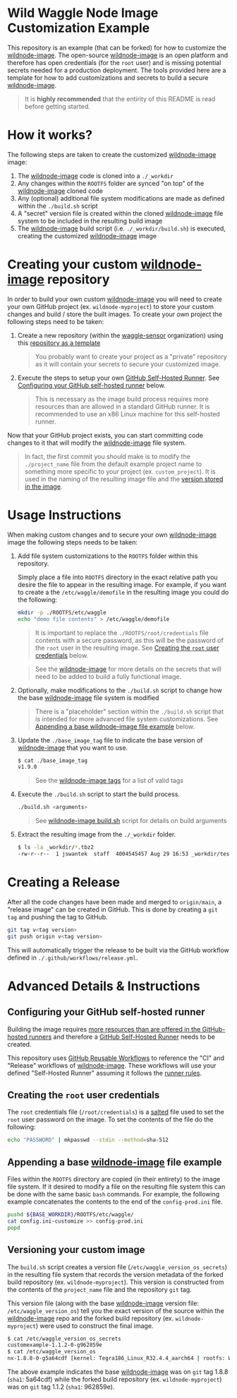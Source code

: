 # Wild Waggle Node Image Customization Example

This repository is an example (that can be forked) for how to customize the [wildnode-image](https://github.com/waggle-sensor/wildnode-image). The open-source [wildnode-image](https://github.com/waggle-sensor/wildnode-image) is an open platform and therefore has open credentials (for the `root` user) and is missing potential secrets needed for a production deployment. The tools provided here are a template for how to add customizations and secrets to build a secure [wildnode-image](https://github.com/waggle-sensor/wildnode-image).

> It is **highly recommended** that the entirity of this README is read before getting started.

# How it works?

The following steps are taken to create the customized [wildnode-image](https://github.com/waggle-sensor/wildnode-image) image:

1. The [wildnode-image](https://github.com/waggle-sensor/wildnode-image) code is cloned into a `./_workdir`
2. Any changes within the `ROOTFS` folder are synced "on top" of the [wildnode-image](https://github.com/waggle-sensor/wildnode-image) cloned code
3. Any (optional) additional file system modifications are made as defined within the `./build.sh` script
4. A "secret" version file is created within the cloned [wildnode-image](https://github.com/waggle-sensor/wildnode-image) file system to be included in the resulting build image
5. The [wildnode-image](https://github.com/waggle-sensor/wildnode-image) build script (i.e. `./_workdir/build.sh`) is executed, creating the customized [wildnode-image](https://github.com/waggle-sensor/wildnode-image) image

# Creating your custom [wildnode-image](https://github.com/waggle-sensor/wildnode-image) repository

In order to build your own custom [wildnode-image](https://github.com/waggle-sensor/wildnode-image) you will need to create your own GitHub project (ex. `wildnode-myproject`) to store your custom changes and build / store the built images. To create your own project the following steps need to be taken:

1. Create a new repository (within the [waggle-sensor](https://github.com/waggle-sensor) organization) using this [repository as a template](https://github.com/waggle-sensor/wildnode-customize-example/generate)

    > You probably want to create your project as a "private" repository as it will contain your secrets to secure your customized image.

2. Execute the steps to setup your own [GitHub Self-Hosted Runner](https://docs.github.com/en/actions/hosting-your-own-runners/about-self-hosted-runners). See [Configuring your GitHub self-hosted runner](#configuring-your-github-self-hosted-runner) below.

    > This is necessary as the image build process requires more resources than are allowed in a standard GitHub runner. It is recommended to use an x86 Linux machine for this self-hosted runner.

Now that your GitHub project exists, you can start committing code changes to it that will modify the [wildnode-image](https://github.com/waggle-sensor/wildnode-image) file system.

> In fact, the first commit you should make is to modify the `./project_name` file from the default example project name to something more specific to your project (ex. `custom_project`). It is used in the naming of the resulting image file and the [version stored in the image](#versioning-your-custom-image).

# Usage Instructions

When making custom changes and to secure your own [wildnode-image](https://github.com/waggle-sensor/wildnode-image) image the following steps needs to be taken:

1. Add file system customizations to the `ROOTFS` folder within this repository.

    Simply place a file into `ROOTFS` directory in the exact relative path you desire the file to appear in the resulting image. For example, if you want to create a the `/etc/waggle/demofile` in the resulting image you could do the following:

    ```bash
    mkdir -p ./ROOTFS/etc/waggle
    echo "demo file contents" > /etc/waggle/demofile
    ```

    > It is important to replace the `./ROOTFS/root/credentials` file contents with a secure password, as this will be the password of the `root` user in the resulting image. See [Creating the `root` user credentials](#creating-the-root-user-credentials) below.

    > See the [wildnode-image](https://github.com/waggle-sensor/wildnode-image) for more details on the secrets that will need to be added to build a fully functional image.

2. Optionally, make modifications to the `./build.sh` script to change how the base [wildnode-image](https://github.com/waggle-sensor/wildnode-image) file system is modified

    > There is a "placeholder" section within the `./build.sh` script that is intended for more advanced file system customizations. See [Appending a base wildnode-image file example](#appending-a-base-wildnode-image-file-example) below.

3. Update the `./base_image_tag` file to indicate the base version of [wildnode-image](https://github.com/waggle-sensor/wildnode-image) that you want to use.

    ```bash
    $ cat ./base_image_tag
    v1.9.0
    ```

    > See the [wildnode-image tags](https://github.com/waggle-sensor/wildnode-image/tags) for a list of valid tags

4. Execute the `./build.sh` script to start the build process.

    ```bash
    ./build.sh <arguments>
    ```

    > See [wildnode-image build.sh](https://github.com/waggle-sensor/wildnode-image/blob/main/build.sh) script for details on build arguments

5. Extract the resulting image from the `./_workdir` folder.

    ```bash
    $ ls -la _workdir/*.tbz2
    -rw-r--r--  1 jswantek  staff  4004545457 Aug 29 16:53 _workdir/testbuild_mfi_nx-1.9.0-0-ga2a8c51.tbz2
    ```

# Creating a Release

After all the code changes have been made and merged to `origin/main`, a "release image" can be created in GitHub. This is done by creating a `git tag` and pushing the tag to GitHub.

```bash
git tag v<tag version>
git push origin v<tag version>
```

This will automatically trigger the release to be built via the GitHub workflow defined in `./.github/workflows/release.yml`.

# Advanced Details & Instructions

## Configuring your GitHub self-hosted runner

Building the image requires [more resources than are offered in the GitHub-hosted runners](https://docs.github.com/en/actions/using-github-hosted-runners/about-github-hosted-runners#supported-runners-and-hardware-resources) and therefore a [GitHub Self-Hosted Runner](https://docs.github.com/en/actions/hosting-your-own-runners/about-self-hosted-runners) needs to be created.

This repository uses [GitHub Reusable Workflows](https://docs.github.com/en/actions/using-workflows/reusing-workflows) to reference the "CI" and "Release" workflows of [wildnode-image](https://github.com/waggle-sensor/wildnode-image). These workflows will use your defined "Self-Hosted Runner" assuming it follows the [runner rules](https://docs.github.com/en/actions/using-workflows/reusing-workflows#using-runners).

## Creating the `root` user credentials

The `root` credentials file (`/root/credentials`) is a [salted](https://en.wikipedia.org/wiki/Salt_(cryptography)) file used to set the `root` user password on the image. To set the contents of the file do the following:

```bash
echo "PASSWORD" | mkpasswd --stdin --method=sha-512
```

## Appending a base [wildnode-image](https://github.com/waggle-sensor/wildnode-image) file example

Files within the `ROOTFS` directory are copied (in their entirety) to the image file system. If it desired to modify a file on the resulting file system this can be done with the same basic `bash` commands. For example, the following example concatenates the contents to the end of the `config-prod.ini` file.

```bash
pushd ${BASE_WORKDIR}/ROOTFS/etc/waggle/
cat config.ini-customize >> config-prod.ini
popd
```

## Versioning your custom image

The `build.sh` script creates a version file (`/etc/waggle_version_os_secrets`) in the resulting file system that records the version metadata of the forked build repository (ex. `wildnode-myproject`). This version is constructed from the contents of the `project_name` file and the repository `git` tag.

This version file (along with the base [wildnode-image](https://github.com/waggle-sensor/wildnode-image) version file: `/etc/waggle_version_os`) tell you the exact version of the source within the [wildnode-image](https://github.com/waggle-sensor/wildnode-image) repo and the forked build repository (ex. `wildnode-myproject`) were used to construct the final image.

```bash
$ cat /etc/waggle_version_os_secrets
customexample-1.1.2-0-g962859e
$ cat /etc/waggle_version_os
nx-1.8.8-0-g5a64cdf [kernel: Tegra186_Linux_R32.4.4_aarch64 | rootfs: Waggle_Linux_Custom-Root-Filesystem_nx-1.8.8-0-g5a64cdf_aarch64 | cti_kernel_extension: CTI-L4T-XAVIER-NX-32.4.4-V005-SAGE-32.4.4.7-0-g205b5bb6d]
```

The above example indicates the base [wildnode-image](https://github.com/waggle-sensor/wildnode-image) was on `git` tag 1.8.8 (`sha1`: 5a64cdf) while the forked build repository (ex. `wildnode-myproject`) was on `git` tag 1.1.2 (`sha1`: 962859e).

